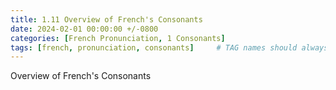 ```yaml
---
title: 1.11 Overview of French's Consonants
date: 2024-02-01 00:00:00 +/-0800
categories: [French Pronunciation, 1 Consonants]
tags: [french, pronunciation, consonants]     # TAG names should always be lowercase
---
```


Overview of French's Consonants
